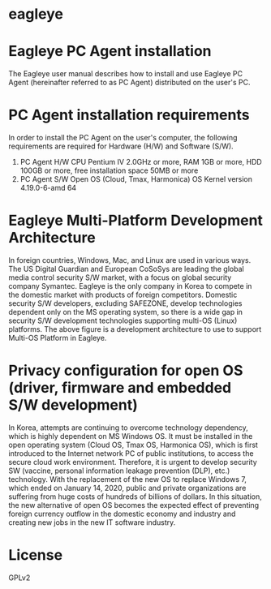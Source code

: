 # eagleye
# Eagleye PC Agent installation
The Eagleye user manual describes how to install and use Eagleye PC Agent (hereinafter referred to as PC Agent) distributed on the user's PC.
# PC Agent installation requirements
In order to install the PC Agent on the user's computer, the following requirements are required for Hardware (H/W) and Software (S/W).
1. PC Agent H/W
    CPU Pentium Ⅳ 2.0GHz or more, RAM 1GB or more, HDD 100GB or more, free installation space 50MB or more
2. PC Agent S/W
    Open OS (Cloud, Tmax, Harmonica) OS Kernel version 4.19.0-6-amd 64
# Eagleye Multi-Platform Development Architecture

In foreign countries, Windows, Mac, and Linux are used in various ways.
The US Digital Guardian and European CoSoSys are leading the global media control security S/W market, with a focus on global security company Symantec.
Eagleye is the only company in Korea to compete in the domestic market with products of foreign competitors.
Domestic security S/W developers, excluding SAFEZONE, develop technologies dependent only on the MS operating system, so there is a wide gap in security S/W development technologies supporting multi-OS (Linux) platforms.
The above figure is a development architecture to use to support Multi-OS Platform in Eagleye.

# Privacy configuration for open OS (driver, firmware and embedded S/W development)

In Korea, attempts are continuing to overcome technology dependency, which is highly dependent on MS Windows OS.
It must be installed in the open operating system (Cloud OS, Tmax OS, Harmonica OS), which is first introduced to the Internet network PC of public institutions, to access the secure cloud work environment.
Therefore, it is urgent to develop security SW (vaccine, personal information leakage prevention (DLP), etc.) technology.
With the replacement of the new OS to replace Windows 7, which ended on January 14, 2020, public and private organizations are suffering from huge costs of hundreds of billions of dollars.
In this situation, the new alternative of open OS becomes the expected effect of preventing foreign currency outflow in the domestic economy and industry and creating new jobs in the new IT software industry.

# License
GPLv2
